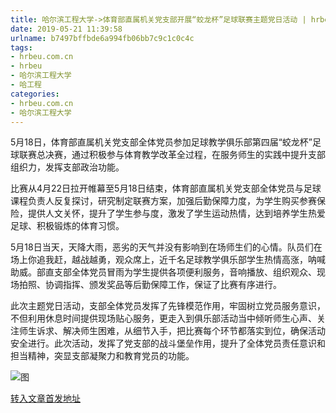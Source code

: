 ```yaml
---
title: 哈尔滨工程大学->体育部直属机关党支部开展“蛟龙杯”足球联赛主题党日活动 | hrbeu.com.cn
date: 2019-05-21 11:39:58
urlname: b7497bffbde6a994fb06bb7c9c1c0c4c
tags: 
- hrbeu.com.cn
- hrbeu
- 哈尔滨工程大学
- 哈工程
categories:
- hrbeu.com.cn
- 哈尔滨工程大学
---
```



[](/news/UploadFiles_4906/201905/2019052110522252.jpg)

[](/news/UploadFiles_4906/201905/2019052110522252.jpg)

5月18日，体育部直属机关党支部全体党员参加足球教学俱乐部第四届“蛟龙杯”足球联赛总决赛，通过积极参与体育教学改革全过程，在服务师生的实践中提升支部组织力，发挥支部政治功能。

比赛从4月22日拉开帷幕至5月18日结束，体育部直属机关党支部全体党员与足球课程负责人反复探讨，研究制定联赛方案，加强后勤保障力度，为学生购买参赛保险，提供人文关怀，提升了学生参与度，激发了学生运动热情，达到培养学生热爱足球、积极锻炼的体育习惯。

5月18日当天，天降大雨，恶劣的天气并没有影响到在场师生们的心情。队员们在场上你追我赶，越战越勇，观众席上，近千名足球教学俱乐部学生热情高涨，呐喊助威。部直支部全体党员冒雨为学生提供各项便利服务，音响播放、组织观众、现场拍照、协调指挥、颁发奖品等后勤保障工作，保证了比赛有序进行。

此次主题党日活动，支部全体党员发挥了先锋模范作用，牢固树立党员服务意识，不但利用休息时间提供现场贴心服务，更走入到俱乐部活动当中倾听师生心声、关注师生诉求、解决师生困难，从细节入手，把比赛每个环节都落实到位，确保活动安全进行。此次活动，发挥了党支部的战斗堡垒作用，提升了全体党员责任意识和担当精神，突显支部凝聚力和教育党员的功能。



![图](http://gongxue.cn/news/UploadFiles_4906/201905/2019052110522252.jpg)

[转入文章首发地址](http://gongxue.cn/news/2019/201905/news_195506.html)